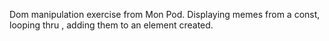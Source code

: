 Dom manipulation exercise from Mon Pod. Displaying memes from a const, looping thru , adding them to an element created.